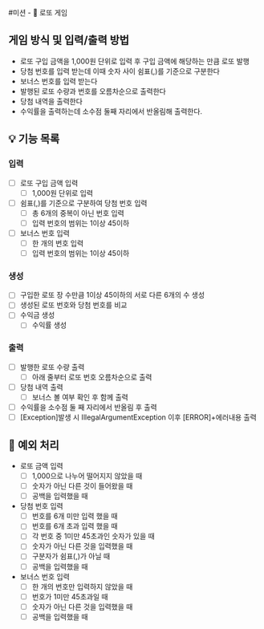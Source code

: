 #미션 - 🎰 로또 게임

## 게임 방식 및 입력/출력 방법
- 로또 구입 금액을 1,000원 단위로 입력 후 구입 금액에 해당하는 만큼 로또 발행
- 당첨 번호를 입력 받는데 이때 숫자 사이 쉼표(,)를 기준으로 구분한다
- 보너스 번호를 입력 받는다
- 발행된 로또 수량과 번호를 오름차순으로 출력한다
- 당첨 내역을 출력한다
- 수익률을 출력하는데 소수점 둘째 자리에서 반올림해 출력한다.

## 💡 기능 목록
### 입력
- [ ] 로또 구입 금액 입력
    - [ ] 1,000원 단위로 입력
- [ ] 쉼표(,)를 기준으로 구분하여 당첨 번호 입력
    - [ ] 총 6개의 중복이 아닌 번호 입력
    - [ ] 입력 번호의 범위는 1이상 45이하
- [ ] 보너스 번호 입력
    - [ ] 한 개의 번호 입력
    - [ ] 입력 번호의 범위는 1이상 45이하

### 생성
- [ ] 구입한 로또 장 수만큼 1이상 45이하의 서로 다른 6개의 수 생성
- [ ] 생성된 로또 번호와 당첨 번호를 비교
- [ ] 수익금 생성
    - [ ] 수익률 생성

### 출력
- [ ] 발행한 로또 수량 출력
    - [ ] 아래 줄부터 로또 번호 오름차순으로 출력
- [ ] 당첨 내역 출력
  - [ ] 보너스 볼 여부 확인 후 함께 출력
- [ ] 수익률을 소수점 둘 째 자리에서 반올림 후 출력
- [ ] [Exception]발생 시 IllegalArgumentException 이후 [ERROR]+에러내용 출력

## 🚨 예외 처리
- 로또 금액 입력
  - [ ] 1,000으로 나누어 떨어지지 않았을 때
  - [ ] 숫자가 아닌 다른 것이 들어왔을 때
  - [ ] 공백을 입력했을 때
- 당첨 번호 입력
  - [ ] 번호를 6개 미만 입력 했을 때
  - [ ] 번호를 6개 초과 입력 했을 때
  - [ ] 각 번호 중 1미만 45초과인 숫자가 있을 때
  - [ ] 숫자가 아닌 다른 것을 입력했을 때
  - [ ] 구분자가 쉼표(,)가 아닐 때
  - [ ] 공백을 입력했을 때
- 보너스 번호 입력
  - [ ] 한 개의 번호만 입력하지 않았을 때
  - [ ] 번호가 1미만 45초과일 때
  - [ ] 숫자가 아닌 다른 것을 입력했을 때
  - [ ] 공백을 입력했을 때